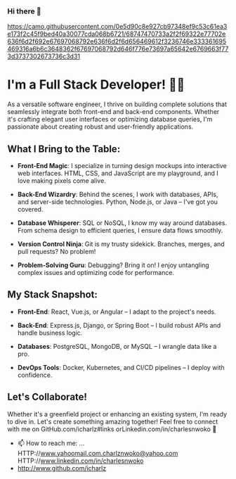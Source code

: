 ### Hi there 👋

https://camo.githubusercontent.com/0e5d90c8e927cb97348ef9c53c61ea3e173f2c45f9bed40a30077cda068b6721/68747470733a2f2f69322e77702e636f6d2f692e67697068792e636f6d2f6d656469612f3236746e333361695469316a6b6c3648362f67697068792d646f776e73697a65642e6769663f773d3737302673736c3d31

# I'm a Full Stack Developer! 👨‍💻

As a versatile software engineer, I thrive on building complete solutions that seamlessly integrate both front-end and back-end components. Whether it's crafting elegant user interfaces or optimizing database queries, I'm passionate about creating robust and user-friendly applications.

## What I Bring to the Table:

- **Front-End Magic**: I specialize in turning design mockups into interactive web interfaces. HTML, CSS, and JavaScript are my playground, and I love making pixels come alive.

- **Back-End Wizardry**: Behind the scenes, I work with databases, APIs, and server-side technologies. Python, Node.js, or Java – I've got you covered.

- **Database Whisperer**: SQL or NoSQL, I know my way around databases. From schema design to efficient queries, I ensure data flows smoothly.

- **Version Control Ninja**: Git is my trusty sidekick. Branches, merges, and pull requests? No problem!

- **Problem-Solving Guru**: Debugging? Bring it on! I enjoy untangling complex issues and optimizing code for performance.

## My Stack Snapshot:

- **Front-End**: React, Vue.js, or Angular – I adapt to the project's needs.

- **Back-End**: Express.js, Django, or Spring Boot – I build robust APIs and handle business logic.

- **Databases**: PostgreSQL, MongoDB, or MySQL – I wrangle data like a pro.

- **DevOps Tools**: Docker, Kubernetes, and CI/CD pipelines – I deploy with confidence.

## Let's Collaborate!

Whether it's a greenfield project or enhancing an existing system, I'm ready to dive in. Let's create something amazing together! Feel free to connect with me on GitHub.com/icharlz#links orLinkedin.com/in/charlesnwoko 🚀

- 📫 How to reach me: ... HTTP://www.yahoomail.com.charlznwoko@yahoo.com HTTP://www.linkedin.com/in/charlesnwoko
- http://www.github.com/icharlz

<!--
**iCharlz/iCharlz** is a ✨ _special_ ✨ repository because its `README.md` (this file) appears on your GitHub profile.

Here are some ideas to get you started:

- 🔭 I’m currently working on ... Web Stack
- 🌱 I’m currently learning ... Django, React
- 👯 I’m looking to collaborate on any project with anyone 

-let's connect: www.linkedin.com/in/charlesnwoko 
-->
